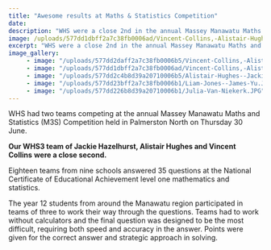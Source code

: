 ```yaml
---
title: "Awesome results at Maths & Statistics Competition"
date: 
description: "WHS were a close 2nd in the annual Massey Manawatu Maths and Statistics (M3S) Competition held in Palmerston North on Thursday 30 June..."
image: /uploads/577dd1dbff2a7c38fb0006ad/Vincent-Collins,-Alistair-Hughes--Jackie-Hazelhurt-standing.JPG
excerpt: "WHS were a close 2nd in the annual Massey Manawatu Maths and Statistics (M3S) Competition held in Palmerston North on Thursday 30 June..."
image_gallery:
     - image: "/uploads/577dd2daff2a7c38fb0006b5/Vincent-Collins,-Alistair-Hughes--Jackie-Hazelhurt-all-sitting.JPG"
     - image: "/uploads/577dd1dbff2a7c38fb0006ad/Vincent-Collins,-Alistair-Hughes--Jackie-Hazelhurt-standing.JPG"
     - image: "/uploads/577dd2c4b8d39a20710006b5/Alistair-Hughes--Jackie-Hazelhurst.JPG"
     - image: "/uploads/577dd23bff2a7c38fb0006b1/Liam-Jones--James-Yu.JPG"
     - image: "/uploads/577dd226b8d39a20710006b1/Julia-Van-Niekerk.JPG"
---
```


<p><span>WHS had two teams competing at the annual Massey Manawatu Maths and Statistics&nbsp;(M3S)&nbsp;Competition held in Palmerston North on Thursday 30 June.</span></p>
<p><span><strong>Our WHS3 team of&nbsp;</strong><span><strong>Jackie Hazelhurst, Alistair Hughes and Vincent Collins</strong>&nbsp;</span><strong>were a close second.</strong></span></p>
<p><span>Eighteen teams from nine schools answered 35 questions at the National Certificate of Educational Achievement level one mathematics and statistics.</span></p>
<p><span>The year 12 students from around the Manawatu region participated in teams of three to work their way through the questions. Teams had to work without calculators and the final question was designed to be the most difficult, requiring both speed and accuracy in the answer. Points were given for the correct answer and strategic approach in solving.</span></p>

